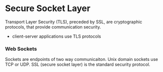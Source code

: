 # Secure Socket Layer
Transport Layer Security (TLS), preceded by SSL, are cryptographic protocols, that provide communication security.
- client-server applications use TLS protocols 

### Web Sockets
Sockets are endpoints of two way communicaiton. Unix domain sockets use TCP or UDP. SSL (secure socket layer) is the standard security protocol.

